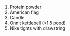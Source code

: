 1. Protein powder
2. American flag
3. Candle
4. Onnit kettlebell (<1.5 pood)
5. Nike tights with drawstring 
